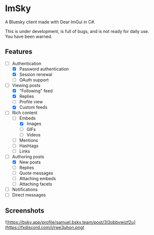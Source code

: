 ﻿# ImSky

A Bluesky client made with Dear ImGui in C#.

This is under development, is full of bugs, and is not ready for daily use. You have been warned.

## Features

- [ ] Authentication
  - [x] Password authentication
  - [x] Session renewal
  - [ ] OAuth support
- [ ] Viewing posts
  - [x] "Following" feed
  - [x] Replies
  - [ ] Profile view
  - [x] Custom feeds
- [ ] Rich content
  - [ ] Embeds
    - [x] Images
    - [ ] GIFs
    - [ ] Videos
  - [ ] Mentions
  - [ ] Hashtags
  - [ ] Links
- [ ] Authoring posts
  - [x] New posts
  - [ ] Replies
  - [ ] Quote messages
  - [ ] Attaching embeds
  - [ ] Attaching facets
- [ ] Notifications
- [ ] Direct messages

## Screenshots

![https://bsky.app/profile/samuel.bsky.team/post/3l3obbvwizf2u](https://fxdiscord.com/i/rwe3uhon.png)

